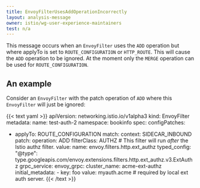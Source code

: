 ```yaml
---
title: EnvoyFilterUsesAddOperationIncorrectly
layout: analysis-message
owner: istio/wg-user-experience-maintainers
test: n/a
---
```


This message occurs when an `EnvoyFilter` uses the `ADD` operation but where applyTo is set to `ROUTE_CONFIGURATION` or `HTTP_ROUTE`.  This will cause the `ADD` operation to be ignored.  At the moment only the `MERGE` operation can be used for `ROUTE_CONFIGURATION`.

## An example

Consider an `EnvoyFilter` with the patch operation of `ADD` where this `EnvoyFilter` will just be ignored:

{{< text yaml >}}
apiVersion: networking.istio.io/v1alpha3
kind: EnvoyFilter
metadata:
  name: test-auth-2
  namespace: bookinfo
spec:
  configPatches:
  - applyTo: ROUTE_CONFIGURATION
    match:
      context: SIDECAR_INBOUND
    patch:
      operation: ADD
      filterClass: AUTHZ # This filter will run *after* the Istio authz filter.
      value:
        name: envoy.filters.http.ext_authz
        typed_config:
          "@type": type.googleapis.com/envoy.extensions.filters.http.ext_authz.v3.ExtAuthz
          grpc_service:
            envoy_grpc:
              cluster_name: acme-ext-authz
            initial_metadata:
            - key: foo
              value: myauth.acme # required by local ext auth server.
{{< /text >}}
